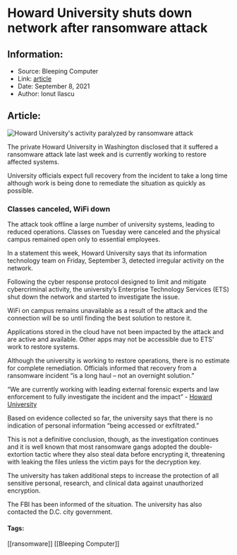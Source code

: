 # Howard University shuts down network after ransomware attack
### 

## Information:
+ Source: Bleeping Computer
+ Link: [article](https://www.bleepingcomputer.com/news/security/howard-university-shuts-down-network-after-ransomware-attack/)
+ Date: September 8, 2021
+ Author: Ionut Ilascu


## Article:
![Howard University's activity paralyzed by ransomware attack](https://www.bleepstatic.com/content/hl-images/2020/09/17/ransomware_edu.jpg)


The private Howard University in Washington disclosed that it suffered a ransomware attack late last week and is currently working to restore affected systems.


University officials expect full recovery from the incident to take a long time although work is being done to remediate the situation as quickly as possible.


### Classes canceled, WiFi down


The attack took offline a large number of university systems, leading to reduced operations. Classes on Tuesday were canceled and the physical campus remained open only to essential employees.


In a statement this week, Howard University says that its information technology team on Friday, September 3, detected irregular activity on the network.


Following the cyber response protocol designed to limit and mitigate cybercriminal activity, the university’s Enterprise Technology Services (ETS) shut down the network and started to investigate the issue.


WiFi on campus remains unavailable as a result of the attack and the connection will be so until finding the best solution to restore it.


Applications stored in the cloud have not been impacted by the attack and are active and available. Other apps may not be accessible due to ETS’ work to restore systems.


Although the university is working to restore operations, there is no estimate for complete remediation. Officials informed that recovery from a ransomware incident “is a long haul – not an overnight solution.”



“We are currently working with leading external forensic experts and law enforcement to fully investigate the incident and the impact” - [Howard University](https://newsroom.howard.edu/newsroom/article/14946/ransomware-cyberattack-update)



Based on evidence collected so far, the university says that there is no indication of personal information “being accessed or exfiltrated.”


This is not a definitive conclusion, though, as the investigation continues and it is well known that most ransomware gangs adopted the double-extortion tactic where they also steal data before encrypting it, threatening with leaking the files unless the victim pays for the decryption key.


The university has taken additional steps to increase the protection of all sensitive personal, research, and clinical data against unauthorized encryption.


The FBI has been informed of the situation. The university has also contacted the D.C. city government.




#### Tags:
[[ransomware]] [[Bleeping Computer]]

